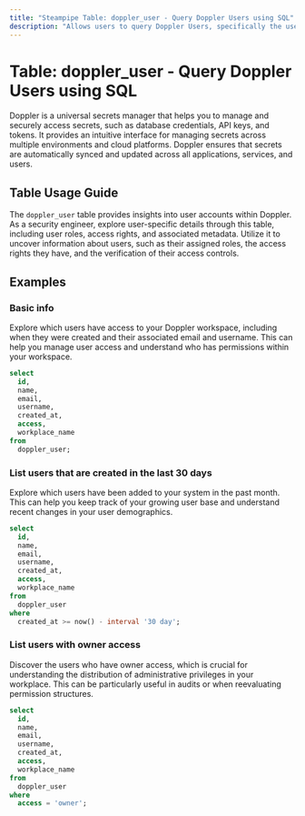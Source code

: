 ```yaml
---
title: "Steampipe Table: doppler_user - Query Doppler Users using SQL"
description: "Allows users to query Doppler Users, specifically the user information and settings, providing insights into user management and access control."
---
```


# Table: doppler_user - Query Doppler Users using SQL

Doppler is a universal secrets manager that helps you to manage and securely access secrets, such as database credentials, API keys, and tokens. It provides an intuitive interface for managing secrets across multiple environments and cloud platforms. Doppler ensures that secrets are automatically synced and updated across all applications, services, and users.

## Table Usage Guide

The `doppler_user` table provides insights into user accounts within Doppler. As a security engineer, explore user-specific details through this table, including user roles, access rights, and associated metadata. Utilize it to uncover information about users, such as their assigned roles, the access rights they have, and the verification of their access controls.

## Examples

### Basic info
Explore which users have access to your Doppler workspace, including when they were created and their associated email and username. This can help you manage user access and understand who has permissions within your workspace.

```sql
select
  id,
  name,
  email,
  username,
  created_at,
  access,
  workplace_name
from
  doppler_user;
```

### List users that are created in the last 30 days
Explore which users have been added to your system in the past month. This can help you keep track of your growing user base and understand recent changes in your user demographics.

```sql
select
  id,
  name,
  email,
  username,
  created_at,
  access,
  workplace_name
from
  doppler_user
where
  created_at >= now() - interval '30 day';
```

### List users with owner access
Discover the users who have owner access, which is crucial for understanding the distribution of administrative privileges in your workplace. This can be particularly useful in audits or when reevaluating permission structures.

```sql
select
  id,
  name,
  email,
  username,
  created_at,
  access,
  workplace_name
from
  doppler_user
where
  access = 'owner';
```